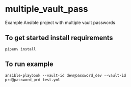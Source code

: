 # multiple_vault_pass
Example Ansible project with multiple vault passwords

## To get started install requirements
``` pipenv install ```

## To run example
``` ansible-playbook --vault-id dev@password_dev --vault-id prd@password_prd test.yml ```
